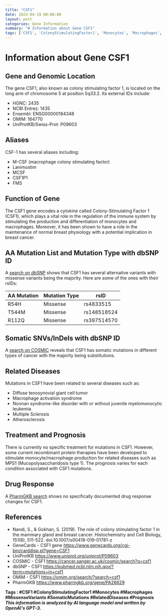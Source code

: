```yaml
---
title: "CSF1"
date: 2023-04-19 00:00:00
layout: post
categories: Gene Information
summary: "# Information about Gene CSF1"
tags: ['CSF1', 'ColonyStimulatingFactor1', 'Monocytes', 'Macrophages', 'MissenseVariants', 'SomaticMutations', 'RelatedDiseases', 'Prognosis']
---
```


# Information about Gene CSF1

## Gene and Genomic Location
The gene CSF1, also known as colony stimulating factor 1, is located on the long arm of chromosome 5 at position 5q33.2. Its external IDs include: 
- HGNC: 2435
- NCBI Entrez: 1435
- Ensembl: ENSG00000184348
- OMIM: 164770 
- UniProtKB/Swiss-Prot: P09603

## Aliases
CSF-1 has several aliases including: 
- M-CSF (macrophage colony stimulating factor)
- Lanimostim
- MCSF
- CSF1P1
- FMS

## Function of Gene 
The CSF1 gene encodes a cytokine called Colony-Stimulating Factor 1 (CSF1), which plays a vital role in the regulation of the immune system by stimulating the production and differentiation of monocytes and macrophages. Moreover, it has been shown to have a role in the maintenance of normal breast physiology with a potential implication in breast cancer. 

## AA Mutation List and Mutation Type with dbSNP ID
A [search on dbSNP](https://pubmed.ncbi.nlm.nih.gov/?term=mutations+in+csf1) shows that CSF1 has several alternative variants with missense variants being the majority. Here are some of the ones with their rsIDs:

| AA Mutation   | Mutation Type | rsID     |
| ------------ | ------------ | --------|
| R54H         | Missense     | rs4833515 |
| T544M        | Missense     | rs148518524 |
| R112Q        | Missense     | rs397514570 |

## Somatic SNVs/InDels with dbSNP ID
A [search on COSMIC](https://cancer.sanger.ac.uk/cosmic/search?q=csf1) reveals that CSF1 has somatic mutations in different types of cancer with the majority being substitutions.

## Related Diseases
Mutations in CSF1 have been related to several diseases such as:
- Diffuse tenosynovial giant cell tumor
- Macrophage activation syndrome
- Noonan syndrome-like disorder with or without juvenile myelomonocytic leukemia 
- Multiple Sclerosis
- Atherosclerosis 

## Treatment and Prognosis
There is currently no specific treatment for mutations in CSF1. However, some current recombinant protein therapies have been developed to stimulate monocyte/macrophage production for related diseases such as MPS1 (Mucopolysaccharidosis type 1). The prognosis varies for each condition associated with CSF1 mutations.

## Drug Response
A [PharmGKB search](https://www.pharmgkb.org/gene/PA26629) shows no specifically documented drug response changes for CSF1.

## References
- Nandi, S., & Gokhan, S. (2019). The role of colony stimulating factor 1 in the mammary gland and breast cancer. Histochemistry and Cell Biology, 151(6), 511-522. doi:10.1007/s00418-019-01781-z
- GeneCards - CSF1 gene https://www.genecards.org/cgi-bin/carddisp.pl?gene=CSF1
- UniProtKB https://www.uniprot.org/uniprot/P09603
- COSMIC - CSF1 https://cancer.sanger.ac.uk/cosmic/search?q=csf1
- dbSNP - CSF1 https://pubmed.ncbi.nlm.nih.gov/?term=mutations+in+csf1
- OMIM - CSF1 https://omim.org/search/?search=csf1
- PharmGKB https://www.pharmgkb.org/gene/PA26629

**Tags : #CSF1 #ColonyStimulatingFactor1 #Monocytes #Macrophages #MissenseVariants #SomaticMutations #RelatedDiseases #Prognosis**
**_This information is analyzed by AI language model and written by OpenAI's GPT-3._**